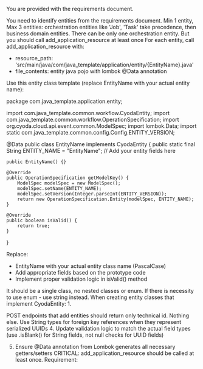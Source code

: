 You are provided with the requirements document.

You need to identify entities from the requirements document.
Min 1 entity, Max 3 entities: orchestration entities like 'Job', 'Task' take precedence, then business domain entities.
 There can be only one orchestration entity. But you should call add_application_resource at least once
For each entity, call add_application_resource with:
- resource_path: 'src/main/java/com/java_template/application/entity/{EntityName}.java'
- file_contents: entity java pojo with lombok @Data annotation

Use this entity class template (replace EntityName with your actual entity name):

package com.java_template.application.entity;

import com.java_template.common.workflow.CyodaEntity;
import com.java_template.common.workflow.OperationSpecification;
import org.cyoda.cloud.api.event.common.ModelSpec;
import lombok.Data;
import static com.java_template.common.config.Config.ENTITY_VERSION;

@Data
public class EntityName implements CyodaEntity {
    public static final String ENTITY_NAME = "EntityName";
    // Add your entity fields here

    public EntityName() {}

    @Override
    public OperationSpecification getModelKey() {
        ModelSpec modelSpec = new ModelSpec();
        modelSpec.setName(ENTITY_NAME);
        modelSpec.setVersion(Integer.parseInt(ENTITY_VERSION));
        return new OperationSpecification.Entity(modelSpec, ENTITY_NAME);
    }

    @Override
    public boolean isValid() {
        return true;
    }
}

Replace:
- EntityName with your actual entity class name (PascalCase)
- Add appropriate fields based on the prototype code
- Implement proper validation logic in isValid() method

It should be a single class, no nested classes or enum. If there is necessity to use enum - use string instead.
When creating entity classes that implement CyodaEntity:
1.

POST endpoints that add entities should return only technical id. Nothing else.
Use String types for foreign key references when they represent serialized UUIDs
4. 
Update validation logic to match the actual field types (use .isBlank() for String fields, not null checks for UUID fields)

5. Ensure @Data annotation from Lombok generates all necessary getters/setters
 CRITICAL: add_application_resource should be called at least once.
Requirement: